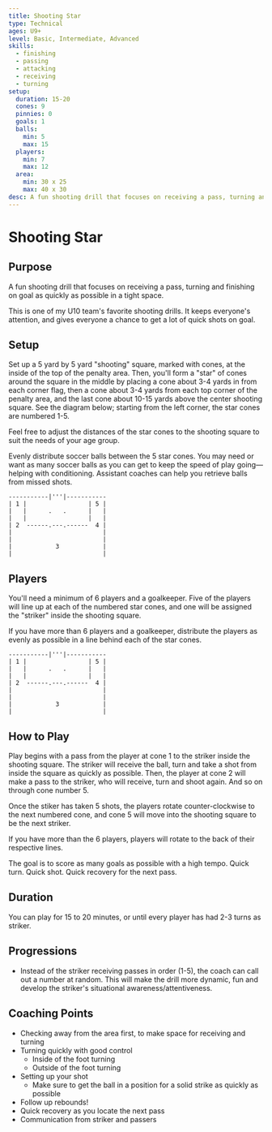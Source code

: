 ```yaml
---
title: Shooting Star
type: Technical
ages: U9+
level: Basic, Intermediate, Advanced
skills:
  - finishing
  - passing
  - attacking
  - receiving
  - turning
setup:
  duration: 15-20
  cones: 9
  pinnies: 0
  goals: 1
  balls:
    min: 5
    max: 15
  players:
    min: 7
    max: 12
  area:
    min: 30 x 25
    max: 40 x 30
desc: A fun shooting drill that focuses on receiving a pass, turning and finishing on goal as quickly as possible in a tight space.
---
```


# Shooting Star

## Purpose

A fun shooting drill that focuses on receiving a pass, turning and finishing on goal as quickly as possible in a tight space.

This is one of my U10 team's favorite shooting drills. It keeps everyone's attention, and gives everyone a chance to get a lot of quick shots on goal.

## Setup

Set up a 5 yard by 5 yard "shooting" square, marked with cones, at the inside of the top of the penalty area. Then, you'll form a "star" of cones around the square in the middle by placing a cone about 3-4 yards in from each corner flag, then a cone about 3-4 yards from each top corner of the penalty area, and the last cone about 10-15 yards above the center shooting square. See the diagram below; starting from the left corner, the star cones are numbered 1-5.

Feel free to adjust the distances of the star cones to the shooting square to suit the needs of your age group.

Evenly distribute soccer balls between the 5 star cones. You may need or want as many soccer balls as you can get to keep the speed of play going—helping with conditioning. Assistant coaches can help you retrieve balls from missed shots.

```
-----------|'''|-----------
| 1 |                 | 5 |
|   |      .   .      |   |
|   |                 |   |
| 2  ------.---.------  4 |
|                         |
|                         |
|            3            |
|                         |
```

## Players

You'll need a minimum of 6 players and a goalkeeper. Five of the players will line up at each of the numbered star cones, and one will be assigned the "striker" inside the shooting square.

If you have more than 6 players and a goalkeeper, distribute the players as evenly as possible in a line behind each of the star cones.

```
-----------|'''|-----------
| 1 |                 | 5 |
|   |      .   .      |   |
|   |                 |   |
| 2  ------.---.------  4 |
|                         |
|                         |
|            3            |
|                         |
```

## How to Play

Play begins with a pass from the player at cone 1 to the striker inside the shooting square. The striker will receive the ball, turn and take a shot from inside the square as quickly as possible. Then, the player at cone 2 will make a pass to the striker, who will receive, turn and shoot again. And so on through cone number 5.

Once the stiker has taken 5 shots, the players rotate counter-clockwise to the next numbered cone, and cone 5 will move into the shooting square to be the next striker.

If you have more than the 6 players, players will rotate to the back of their respective lines.

The goal is to score as many goals as possible with a high tempo. Quick turn. Quick shot. Quick recovery for the next pass.

## Duration

You can play for 15 to 20 minutes, or until every player has had 2-3 turns as striker.

## Progressions

- Instead of the striker receiving passes in order (1-5), the coach can call out a number at random. This will make the drill more dynamic, fun and develop the striker's situational awareness/attentiveness.

## Coaching Points

- Checking away from the area first, to make space for receiving and turning
- Turning quickly with good control
  - Inside of the foot turning
  - Outside of the foot turning
- Setting up your shot
  - Make sure to get the ball in a position for a solid strike as quickly as possible
- Follow up rebounds!
- Quick recovery as you locate the next pass
- Communication from striker and passers
